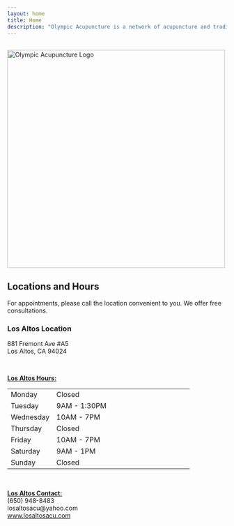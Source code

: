 ```yaml
---
layout: home
title: Home
description: "Olympic Acupuncture is a network of acupuncture and traditional Chinese medicine (TCM) clinics serving the San Francisco Bay Area/Silicon Valley communities. We currently have 2 locations in Los Altos and San Jose California."
---
```


<br>
<img class="img-responsive center-block" align="center" src="{{ site.root_url }}images/olympic_acupuncture_logo.png" width="500" alt="Olympic Acupuncture Logo">
<h2>Locations and Hours</h2>
<p>For appointments, please call the location convenient to you. We offer <span class="highlight">free consultations</span>.</p>
<div class="row">
  <div class="col-sm-6">
  	<h3>Los Altos Location</h3>
  	<p>881 Fremont Ave #A5<br>Los Altos, CA 94024</p><br>
  	<p><b><u>Los Altos Hours:</u></b></p>
  	<table class="table table-borderless">
  		<tr><td width="25%">Monday</td><td width="75%">Closed</td></tr>
  		<tr><td>Tuesday</td><td>9AM - 1:30PM</td></tr>
  		<tr><td>Wednesday</td><td>10AM - 7PM</td></tr>
  		<tr><td>Thursday</td><td>Closed</td></tr>
  		<tr><td>Friday</td><td>10AM - 7PM</td></tr>
  		<tr><td>Saturday</td><td>9AM - 1PM</td></tr>
  		<tr><td>Sunday</td><td>Closed</td></tr>
  	</table>
  	<br>
  	<p>
  	<b><u>Los Altos Contact:</u></b><br>(650) 948-8483<br>losaltosacu@yahoo.com<br><a href="http://www.losaltosacu.com/" target="_blank">www.losaltosacu.com</a>
    </p>
  </div>
  <!-- <div class="col-sm-6">
  	<h3>San Jose Location</h3>
  	<p>5570 Sanchez Dr Ste 100<br>San Jose, CA 95123</p><br>
  	<p><b><u>San Jose Hours:</u></b></p>
  	<table class="table table-borderless">
  		<tr><td width="30%">Monday</td><td width="70%">Closed</td></tr>
  		<tr><td>Tuesday</td><td>4PM - 7PM</td></tr>
  		<tr><td>Wednesday</td><td>Closed</td></tr>
  		<tr><td>Thursday</td><td>9AM - 6PM</td></tr>
  		<tr><td>Friday</td><td>Closed</td></tr>
  		<tr><td>Saturday</td><td>2PM - 6PM</td></tr>
  		<tr><td>Sunday</td><td>Closed</td></tr>
  	</table>
  	<br>
  	<p>
  	<b><u>San Jose Contact:</u></b><br>(408) 221-6458<br>losaltosacu@yahoo.com
    </p>
  </div> -->
</div>
